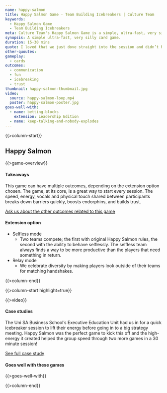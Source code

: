 ```yaml
---
name: happy-salmon
title: Happy Salmon Game - Team Building Icebreakers | Culture Team
keywords: 
  - Happy Salmon Game
  - Team Building Icebreakers
meta: Culture Team's Happy Salmon Game is a simple, ultra-fast, very silly card game that is a great team building icebreaker. Contact us today to find out more! 
synopsis: A simple ultra-fast, very silly card game.
duration: 15-30 mins
quote: I loved that we just dove straight into the session and didn’t have the awkward intros at the start.
other-quoutes:
gameplay: 
  - cards
outcomes:
  - communication
  - fun
  - icebreaking
  - trust
thumbnail: happy-salmon-thumbnail.jpg
video:
  source: happy-salmon-loop.mp4
  poster: happy-salmon-poster.jpg
goes-well-with:
  - name: betting-blocks
    extension: Leadership Edition
  - name: keep-talking-and-nobody-explodes
---
```

{{>column-start}}

## Happy Salmon

{{>game-overview}}

#### Takeaways

This game can have multiple outcomes, depending on the extension option chosen. The game,
at its core, is a great way to start every session. The speed, energy, vocals and physical touch
shared between participants breaks down barriers quickly, boosts endorphins, and builds trust.

[Ask us about the other outcomes related to this game](#)

#### Extension option
* Selfless mode
  * Two teams compete; the first with original Happy Salmon rules, the second with the ability to behave selflessly. The selfless team always finds a way to be more productive than the players that need something in return.
* Relay mode
  * We celebrate diversity by making players look outside of their teams for matching handshakes.

{{>column-end}}

{{>column-start highlight=true}}

{{>video}}

#### Case studies

The Uni SA Business School’s Executive Education Unit had us in for a quick icebreaker
session to lift their energy before going in to a big strategy meeting. Happy Salmon was the
perfect game to kick this off and the high-energy it created helped the group speed through two
more games in a 30 minute session!

[See full case study](#)

#### Goes well with these games

{{>goes-well-with}}

{{>column-end}}